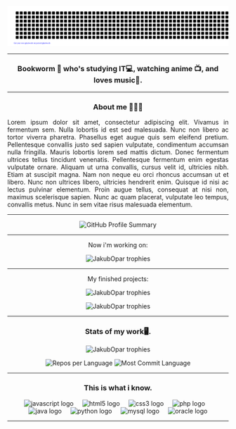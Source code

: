 ###
<div align="center">
  
![Hello](gitartwork.svg)

</div>

---

<h3 align="center">Bookworm 📖 who's studying IT💻, watching anime 📺, and loves music🎵.</h3>

---

<h3 align="center">About me 🙋🏻‍♂️</h3>
<p align="justify">Lorem ipsum dolor sit amet, consectetur adipiscing elit. Vivamus in fermentum sem. Nulla lobortis id est sed malesuada. Nunc non libero ac tortor viverra pharetra. Phasellus eget augue quis sem eleifend pretium. Pellentesque convallis justo sed sapien vulputate, condimentum accumsan nulla fringilla. Mauris lobortis lorem sed mattis dictum. Donec fermentum ultrices tellus tincidunt venenatis. Pellentesque fermentum enim egestas vulputate ornare. Aliquam ut urna convallis, cursus velit id, ultricies nibh. Etiam at suscipit magna. Nam non neque eu orci rhoncus accumsan ut et libero. Nunc non ultrices libero, ultricies hendrerit enim. Quisque id nisi ac lectus pulvinar elementum. Proin augue tellus, consequat at nisi non, maximus scelerisque sapien. Nunc ac quam placerat, vulputate leo tempus, convallis metus. Nunc in sem vitae risus malesuada elementum.</p>

---

<p align="center">
  <img src="http://github-profile-summary-cards.vercel.app/api/cards/profile-details?username=JakubOpar&theme=discord_old_blurple" alt="GitHub Profile Summary">
</p>

---

<p align="center">
  Now i'm working on: 
</p>

<p align="center">
  <img src="https://github-readme-stats.vercel.app/api/pin/?username=JakubOpar&theme=discord_old_blurple&repo=myTDL" alt="JakubOpar trophies"/>
</p>

---

<p align="center">
  My finished projects: 
</p>

<p align="center">
  <img src="https://github-readme-stats.vercel.app/api/pin/?username=JakubOpar&theme=discord_old_blurple&repo=projektIT" alt="JakubOpar trophies"/>
</p>
<p align="center">
  <img src="https://github-readme-stats.vercel.app/api/pin/?username=JakubOpar&theme=discord_old_blurple&repo=systemzarzadzaniapoczta" alt="JakubOpar trophies"/>
</p>

---

<h3 align="center">Stats of my work🖥️.</h3>

<p align="center">
  <img src="https://github-readme-stats.vercel.app/api/top-langs/?username=JakubOpar&theme=discord_old_blurple&layout=compact" alt="JakubOpar trophies"/>
</p>

<p align="center">
  <img src="http://github-profile-summary-cards.vercel.app/api/cards/repos-per-language?username=JakubOpar&theme=discord_old_blurple" alt="Repos per Language">
  <img src="http://github-profile-summary-cards.vercel.app/api/cards/most-commit-language?username=JakubOpar&theme=discord_old_blurple" alt="Most Commit Language">
</p>

---

<h3 align="center">This is what i know.</h3>

<div align="center">
  <img src="https://cdn.jsdelivr.net/gh/devicons/devicon/icons/javascript/javascript-original.svg" height="40" alt="javascript logo"  />
  <img width="12" />
  <img src="https://cdn.jsdelivr.net/gh/devicons/devicon/icons/html5/html5-original.svg" height="40" alt="html5 logo"  />
  <img width="12" />
  <img src="https://cdn.jsdelivr.net/gh/devicons/devicon/icons/css3/css3-original.svg" height="40" alt="css3 logo"  />
  <img width="12" />
  <img src="https://cdn.jsdelivr.net/gh/devicons/devicon/icons/php/php-original.svg" height="40" alt="php logo"  />
  <img width="12" />
  <img src="https://cdn.jsdelivr.net/gh/devicons/devicon/icons/java/java-original.svg" height="40" alt="java logo"  />
  <img width="12" />
  <img src="https://cdn.jsdelivr.net/gh/devicons/devicon/icons/python/python-original.svg" height="40" alt="python logo"  />
  <img width="12" />
  <img src="https://cdn.jsdelivr.net/gh/devicons/devicon/icons/mysql/mysql-original.svg" height="40" alt="mysql logo"  />
  <img width="12" />
  <img src="https://cdn.jsdelivr.net/gh/devicons/devicon/icons/oracle/oracle-original.svg" height="40" alt="oracle logo"  />
</div>

---
